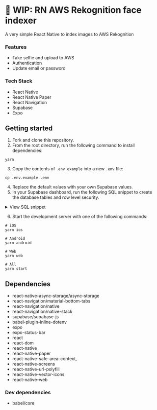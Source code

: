 # 🚧 WIP: RN AWS Rekognition face indexer
A very simple React Native to index images to AWS Rekognition

### Features
* Take selfie and upload to AWS
* Authentication
* Update email or password

### Tech Stack
* React Native
* React Native Paper
* React Navigation
* Supabase
* Expo

## Getting started
1. Fork and clone this repository.
2. From the root directory, run the following command to install dependencies:
```shell
yarn
```

3. Copy the contents of `.env.example` into a new `.env` file:
```shell
cp .env.example .env
```

4. Replace the default values with your own Supabase values.
5. In your Supabase dashboard, run the following SQL snippet to create the database tables and row level security.

<details>
<summary>View SQL snippet</summary>

```sql
create table todos (
  id bigint generated by default as identity primary key,
  user_id uuid references auth.users not null,
  task text check (char_length(task) > 3),
  is_complete boolean default false,
  inserted_at timestamp with time zone default timezone('utc'::text, now()) not null
);

alter table todos enable row level security;

create policy "Individuals can create todos." on todos for
    insert with check (auth.uid() = user_id);

create policy "Individuals can view their own todos. " on todos for
    select using (auth.uid() = user_id);

create policy "Individuals can update their own todos." on todos for
    update using (auth.uid() = user_id);

create policy "Individuals can delete their own todos." on todos for
    delete using (auth.uid() = user_id);
```

</details>

6. Start the development server with one of the following commands:
```shell
# iOS
yarn ios

# Android
yarn android

# Web
yarn web

# All
yarn start
```

## Dependencies
* react-native-async-storage/async-storage
* react-navigation/material-bottom-tabs
* react-navigation/native
* react-navigation/native-stack
* supabase/supabase-js
* babel-plugin-inline-dotenv
* expo
* expo-status-bar
* react
* react-dom
* react-native
* react-native-paper
* react-native-safe-area-context,
* react-native-screens
* react-native-url-polyfill
* react-native-vector-icons
* react-native-web

### Dev dependencies
* babel/core
